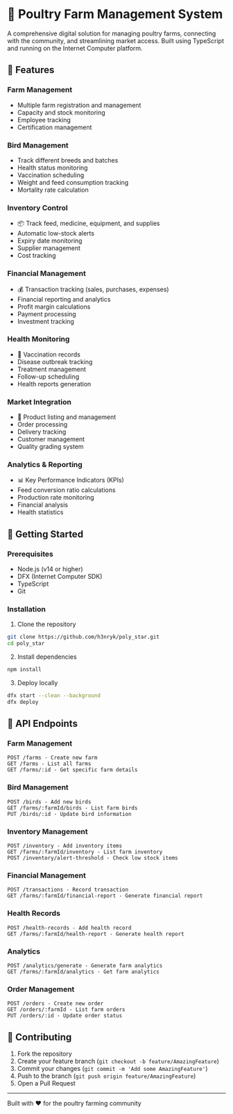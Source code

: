 # 🐔 Poultry Farm Management System

A comprehensive digital solution for managing poultry farms, connecting with the community, and streamlining market access. Built using TypeScript and running on the Internet Computer platform.

## 🌟 Features

### Farm Management
- Multiple farm registration and management
- Capacity and stock monitoring
- Employee tracking
- Certification management

### Bird Management
- Track different breeds and batches
- Health status monitoring
- Vaccination scheduling
- Weight and feed consumption tracking
- Mortality rate calculation

### Inventory Control
- 📦 Track feed, medicine, equipment, and supplies
- Automatic low-stock alerts
- Expiry date monitoring
- Supplier management
- Cost tracking

### Financial Management
- 💰 Transaction tracking (sales, purchases, expenses)
- Financial reporting and analytics
- Profit margin calculations
- Payment processing
- Investment tracking

### Health Monitoring
- 🏥 Vaccination records
- Disease outbreak tracking
- Treatment management
- Follow-up scheduling
- Health reports generation

### Market Integration
- 🏪 Product listing and management
- Order processing
- Delivery tracking
- Customer management
- Quality grading system

### Analytics & Reporting
- 📊 Key Performance Indicators (KPIs)
- Feed conversion ratio calculations
- Production rate monitoring
- Financial analysis
- Health statistics

## 🚀 Getting Started

### Prerequisites
- Node.js (v14 or higher)
- DFX (Internet Computer SDK)
- TypeScript
- Git

### Installation

1. Clone the repository
```bash
git clone https://github.com/h3nryk/poly_star.git
cd poly_star
```

2. Install dependencies
```bash
npm install
```

3. Deploy locally
```bash
dfx start --clean --background
dfx deploy
```

## 🔗 API Endpoints

### Farm Management
```
POST /farms - Create new farm
GET /farms - List all farms
GET /farms/:id - Get specific farm details
```

### Bird Management
```
POST /birds - Add new birds
GET /farms/:farmId/birds - List farm birds
PUT /birds/:id - Update bird information
```

### Inventory Management
```
POST /inventory - Add inventory items
GET /farms/:farmId/inventory - List farm inventory
POST /inventory/alert-threshold - Check low stock items
```

### Financial Management
```
POST /transactions - Record transaction
GET /farms/:farmId/financial-report - Generate financial report
```

### Health Records
```
POST /health-records - Add health record
GET /farms/:farmId/health-report - Generate health report
```

### Analytics
```
POST /analytics/generate - Generate farm analytics
GET /farms/:farmId/analytics - Get farm analytics
```

### Order Management
```
POST /orders - Create new order
GET /orders/:farmId - List farm orders
PUT /orders/:id - Update order status
```

## 🤝 Contributing

1. Fork the repository
2. Create your feature branch (`git checkout -b feature/AmazingFeature`)
3. Commit your changes (`git commit -m 'Add some AmazingFeature'`)
4. Push to the branch (`git push origin feature/AmazingFeature`)
5. Open a Pull Request

---

Built with ❤️ for the poultry farming community